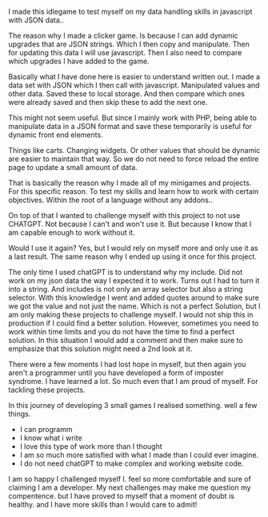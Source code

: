 I made this idlegame to test myself on my data handling skills in javascript with JSON data..

The reason why I made a clicker game. Is because I can add dynamic upgrades that are JSON strings. Which I then copy and manipulate. Then for updating this data I will use javascript. Then I also need to compare which upgrades I have added to the game.

Basically what I have done here is easier to understand written out.
I made a data set with JSON which I then call with javascript. Manipulated values and other data. Saved these to local storage. And then compare which ones were already saved and then skip these to add the next one.

This might not seem useful. But since I mainly work with PHP, being able to manipulate data in a JSON format and save these temporarily is useful for dynamic front end elements.

Things like carts. Changing widgets. Or other values that should be dynamic are easier to maintain that way. So we do not need to force reload the entire page to update a small amount of data.

That is basically the reason why I made all of my minigames and projects. For this specific reason. To test my skills and learn how to work with certain objectives. Within the root of a language without any addons..

On top of that I wanted to challenge myself with this project to not use CHATGPT. Not because I can't and won't use it. But because I know that I am capable enough to work without it.

Would I use it again? Yes, but I would rely on myself more and only use it as a last result. The same reason why I ended up using it once for this project.

The only time I used chatGPT is to understand why my include. Did not work on my json data the way I expected it to work. Turns out I had to turn it into a string. And includes is not only an array selector but also a string selector. With this knowledge I went and added quotes around to make sure we got the value and not just the name. Which is not a perfect
Solution, but I am only making these projects to challenge myself. I would not ship this in production if I could find a better solution. However, sometimes you need to work within time limits and you do not have the time to find a perfect solution. In this situation I would add a comment and then make sure to emphasize that this solution might need a 2nd look at it.

There were a few moments I had lost hope in myself, but then again you aren't a programmer until you have developed a form of imposter syndrome. I have learned a lot. So much even that I am proud of myself. For tackling these projects.

In this journey of developing 3 small games I realised something.
well a few things.
- I can programm
- I know what i write
- I love this type of work more than I thought
- I am so much more satisfied with what I made than I could ever imagine.
- I do not need chatGPT to make complex and working website code.

I am so happy I challenged myself I. feel so more comfortable and sure of claiming I am a developer.
My next challenges may make me question my compentence. but I have proved to myself that a moment of doubt is healthy.
and I have more skills than I would care to admit!

